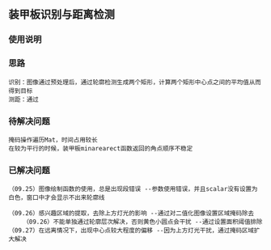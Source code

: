 ## 装甲板识别与距离检测

### 使用说明

### 思路
    识别：图像通过预处理后，通过轮廓检测生成两个矩形，计算两个矩形中心点之间的平均值从而得到目标
    测距：通过

### 待解决问题
    
    
    掩码操作遍历Mat，时间占用较长
    在较为平行的时候，装甲板minarearect函数返回的角点顺序不稳定
    

### 已解决问题
    （09.25）图像绘制函数的使用，总是出现段错误 --参数使用错误，并且scalar没有设置为白色，窗口中才会显示不出来轮廓线 

    （09.26）感兴趣区域的提取，去除上方灯光的影响 --通过对二值化图像设置区域掩码除去
        （09.26）不能单独通过轮廓层次解决，否则黄色小圆点会干扰 --通过设置面积阈值排除
    （09.27）在远离情况下，出现中心点较大程度的偏移 --因为上方灯光干扰，通过掩码区域扩大解决